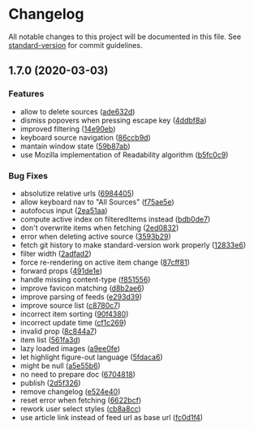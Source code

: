 # Changelog

All notable changes to this project will be documented in this file. See [standard-version](https://github.com/conventional-changelog/standard-version) for commit guidelines.

## 1.7.0 (2020-03-03)


### Features

* allow to delete sources ([ade632d](https://github.com/knoopx/feeder/commit/ade632d6fa6e98cf8ff0bc237f36eb11212ba544))
* dismiss popovers when pressing escape key ([4ddbf8a](https://github.com/knoopx/feeder/commit/4ddbf8ab1687a416238369c47b1e61521cc34254))
* improved filtering ([14e90eb](https://github.com/knoopx/feeder/commit/14e90ebca78b824e58be2a1372b309fa2082f541))
* keyboard source navigation ([86ccb9d](https://github.com/knoopx/feeder/commit/86ccb9de3ecdb16a967f9c12e591aa0505c68eb5))
* mantain window state ([59b87ab](https://github.com/knoopx/feeder/commit/59b87ab0632c63ae39a34c5a4d575e37b910d5d3))
* use Mozilla implementation of Readability algorithm ([b5fc0c9](https://github.com/knoopx/feeder/commit/b5fc0c99d5308bdd713b10d2fd37dfe53dc1a38c))


### Bug Fixes

* absolutize relative urls ([6984405](https://github.com/knoopx/feeder/commit/69844054602b37e927cba735c1228e9eacaee186))
* allow keyboard nav to "All Sources" ([f75ae5e](https://github.com/knoopx/feeder/commit/f75ae5e5c8b89b6e04e7e13576aa719189d9a99e))
* autofocus input ([2ea51aa](https://github.com/knoopx/feeder/commit/2ea51aad5b5ccb4744982d0514c1435c5a3123eb))
* compute active index on filteredItems instead ([bdb0de7](https://github.com/knoopx/feeder/commit/bdb0de75cc126d41cd772a1ee54ba55ba7171bdf))
* don't overwrite items when fetching ([2ed0832](https://github.com/knoopx/feeder/commit/2ed0832f0ef5a58795c25c2ccc6dd61412f1aa6a))
* error when deleting active source ([3593b29](https://github.com/knoopx/feeder/commit/3593b291367a4d6cef11f7938c0f428df94c2bb9))
* fetch git history to make standard-version work properly ([12833e6](https://github.com/knoopx/feeder/commit/12833e64404871a8d9a8348d979048b1c1f82195))
* filter width ([2adfad2](https://github.com/knoopx/feeder/commit/2adfad20998bf035f46d7b3c7b401b5029999db4))
* force re-rendering on active item change ([87cff81](https://github.com/knoopx/feeder/commit/87cff81ecb0a09861f5ef883f30a6b68bd3620c8))
* forward props ([491de1e](https://github.com/knoopx/feeder/commit/491de1e24fa3a489f9682ae28e1da8acbb5f0fd7))
* handle missing content-type ([f851556](https://github.com/knoopx/feeder/commit/f8515566cb9f2aba4933ec08b05e91975b5319a1))
* improve favicon matching ([d8b2ae6](https://github.com/knoopx/feeder/commit/d8b2ae61877c02f6fac2d758581360b679e5ab50))
* improve parsing of feeds ([e293d39](https://github.com/knoopx/feeder/commit/e293d39683d32237e205ddc93f0574797519afc0))
* improve source list ([c8780c7](https://github.com/knoopx/feeder/commit/c8780c7873ddfc477924f9f94cfc72cd36dd519e))
* incorrect item sorting ([90f4380](https://github.com/knoopx/feeder/commit/90f43803068a7ad46e65dc7b1f12c3d423a1e62c))
* incorrect update time ([cf1c269](https://github.com/knoopx/feeder/commit/cf1c26918de14e77c433759d1052f9df743ae6a1))
* invalid prop ([8c844a7](https://github.com/knoopx/feeder/commit/8c844a7706e32c8bba5431c6799c6526015e6fd7))
* item list ([561fa3d](https://github.com/knoopx/feeder/commit/561fa3d61e807c3f2e3069378dd48a7a7d13b689))
* lazy loaded images ([a9ee0fe](https://github.com/knoopx/feeder/commit/a9ee0fe627e802119a5643d217e910c000c238ed))
* let highlight figure-out language ([5fdaca6](https://github.com/knoopx/feeder/commit/5fdaca6db7b31c845f8c327c2762bd489f357cbf))
* might be null ([a5e55b6](https://github.com/knoopx/feeder/commit/a5e55b6737d9190bd832f4433982cc50ff8aa6e4))
* no need to prepare doc ([6704818](https://github.com/knoopx/feeder/commit/670481818d0911a31c8ff73ea8fc514439507f6b))
* publish ([2d5f326](https://github.com/knoopx/feeder/commit/2d5f3266927b66f0738b205f266406e2da4d4378))
* remove changelog ([e524e40](https://github.com/knoopx/feeder/commit/e524e403df217a20c4a1ccbc59d7e203d798318a))
* reset error when fetching ([6622bcf](https://github.com/knoopx/feeder/commit/6622bcff7a0777314efd845d9a4bee5cb78884a6))
* rework user select styles ([cb8a8cc](https://github.com/knoopx/feeder/commit/cb8a8ccd43ff06db366d804696c46ebf8071a6f4))
* use article link instead of feed url as base url ([fc0d1f4](https://github.com/knoopx/feeder/commit/fc0d1f408fa8e8f94f3a2f6242c041463060c600))
